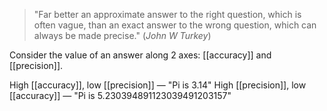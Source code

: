 > "Far better an approximate answer to the right question, which is often vague, than an exact answer to the wrong question, which can always be made precise."
> (*John W Turkey*)

Consider the value of an answer along 2 axes: [[accuracy]] and [[precision]].

High [[accuracy]], low [[precision]] — "Pi is 3.14"
High [[precision]], low [[accuracy]] — "Pi is 5.230394891123039491203157"